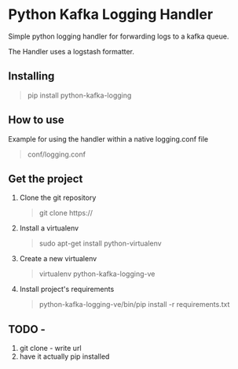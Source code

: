 Python Kafka Logging Handler
============================

Simple python logging handler for forwarding logs to a kafka queue.

The Handler uses a logstash formatter.


Installing
-----------

> pip install python-kafka-logging


How to use 
----------
Example for using the handler within a native logging.conf file

   > conf/logging.conf
   


Get the project
----------------

1. Clone the git repository
   > git clone https://

2. Install a virtualenv
   > sudo apt-get install python-virtualenv

3. Create a new virtualenv
   > virtualenv python-kafka-logging-ve

4. Install project's requirements
   > python-kafka-logging-ve/bin/pip install -r requirements.txt




TODO -
--------
1. git clone - write url
2. have it actually pip installed


